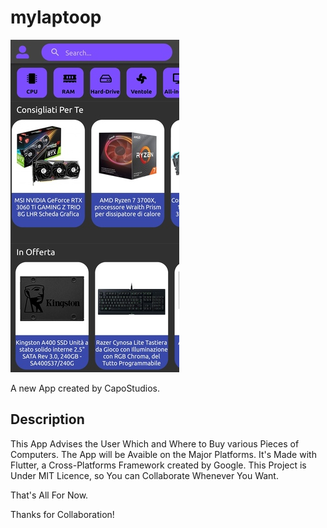 # mylaptoop

![Screenshot](https://github.com/CapoStudios/mylaptoop/blob/main/img/ScreenShotHomePage.jpg)

A new App created by CapoStudios.

## Description

This App Advises the User Which and Where to Buy various Pieces of Computers.
The App will be Avaible on the Major Platforms. 
It's Made with Flutter, a Cross-Platforms Framework created by Google.
This Project is Under MIT Licence, so You can Collaborate Whenever You Want.

That's All For Now.

Thanks for Collaboration!
